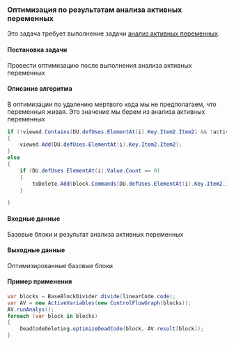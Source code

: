 ### Оптимизация по результатам анализа активных переменных

Это задача требует выполнение задачи [анализ активных переменных](https://github.com/mmcsOptimizingCompilers2016/pile/issues/17).

#### Постановка задачи 

Провести оптимизацию после выполнения анализа активных переменных

#### Описание алгоритма

В оптимизации по удалению мертвого кода мы не предполагаем, что переменныя живая. Это значение мы берем из анализа активных переменных
```cs
if (!viewed.Contains(DU.defUses.ElementAt(i).Key.Item2.Item2) && !activeVars.Contains(DU.defUses.ElementAt(i).Key.Item2.Item2))
{
    viewed.Add(DU.defUses.ElementAt(i).Key.Item2.Item2);
}
else
{
    if (DU.defUses.ElementAt(i).Value.Count == 0)
    {
        toDelete.Add(block.Commands[DU.defUses.ElementAt(i).Key.Item2.Item1]);
    }

}
```

#### Входные данные
Базовые блоки и результат анализа активных переменных

#### Выходные данные
Оптимизированные базовые блоки

#### Пример применения

```cs
var blocks = BaseBlockDivider.divide(linearCode.code);
var AV = new ActiveVariables(new ControlFlowGraph(blocks));
AV.runAnalys();
foreach (var block in blocks)
{
    DeadCodeDeleting.optimizeDeadCode(block, AV.result[block]);
}
```
